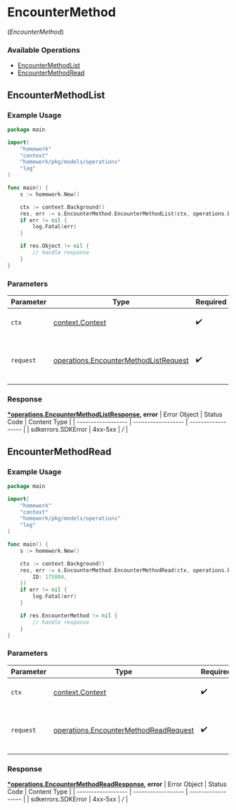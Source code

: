 # EncounterMethod
(*EncounterMethod*)

### Available Operations

* [EncounterMethodList](#encountermethodlist)
* [EncounterMethodRead](#encountermethodread)

## EncounterMethodList

### Example Usage

```go
package main

import(
	"homework"
	"context"
	"homework/pkg/models/operations"
	"log"
)

func main() {
    s := homework.New()

    ctx := context.Background()
    res, err := s.EncounterMethod.EncounterMethodList(ctx, operations.EncounterMethodListRequest{})
    if err != nil {
        log.Fatal(err)
    }

    if res.Object != nil {
        // handle response
    }
}
```

### Parameters

| Parameter                                                                                          | Type                                                                                               | Required                                                                                           | Description                                                                                        |
| -------------------------------------------------------------------------------------------------- | -------------------------------------------------------------------------------------------------- | -------------------------------------------------------------------------------------------------- | -------------------------------------------------------------------------------------------------- |
| `ctx`                                                                                              | [context.Context](https://pkg.go.dev/context#Context)                                              | :heavy_check_mark:                                                                                 | The context to use for the request.                                                                |
| `request`                                                                                          | [operations.EncounterMethodListRequest](../../pkg/models/operations/encountermethodlistrequest.md) | :heavy_check_mark:                                                                                 | The request object to use for the request.                                                         |


### Response

**[*operations.EncounterMethodListResponse](../../pkg/models/operations/encountermethodlistresponse.md), error**
| Error Object       | Status Code        | Content Type       |
| ------------------ | ------------------ | ------------------ |
| sdkerrors.SDKError | 4xx-5xx            | */*                |

## EncounterMethodRead

### Example Usage

```go
package main

import(
	"homework"
	"context"
	"homework/pkg/models/operations"
	"log"
)

func main() {
    s := homework.New()

    ctx := context.Background()
    res, err := s.EncounterMethod.EncounterMethodRead(ctx, operations.EncounterMethodReadRequest{
        ID: 175884,
    })
    if err != nil {
        log.Fatal(err)
    }

    if res.EncounterMethod != nil {
        // handle response
    }
}
```

### Parameters

| Parameter                                                                                          | Type                                                                                               | Required                                                                                           | Description                                                                                        |
| -------------------------------------------------------------------------------------------------- | -------------------------------------------------------------------------------------------------- | -------------------------------------------------------------------------------------------------- | -------------------------------------------------------------------------------------------------- |
| `ctx`                                                                                              | [context.Context](https://pkg.go.dev/context#Context)                                              | :heavy_check_mark:                                                                                 | The context to use for the request.                                                                |
| `request`                                                                                          | [operations.EncounterMethodReadRequest](../../pkg/models/operations/encountermethodreadrequest.md) | :heavy_check_mark:                                                                                 | The request object to use for the request.                                                         |


### Response

**[*operations.EncounterMethodReadResponse](../../pkg/models/operations/encountermethodreadresponse.md), error**
| Error Object       | Status Code        | Content Type       |
| ------------------ | ------------------ | ------------------ |
| sdkerrors.SDKError | 4xx-5xx            | */*                |
